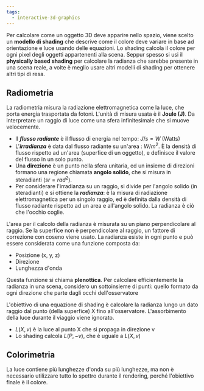 ```yaml
---
tags: 
  - interactive-3d-graphics
---
```


Per calcolare come un oggetto 3D deve apparire nello spazio, viene scelto un **modello di shading** che descrive come il colore deve variare in base ad orientazione e luce usando delle equazioni.
Lo shading calcola il colore per ogni pixel degli oggetti appartenenti alla scena. 
Seppur spesso si usi il **physically based shading** per calcolare la radianza che sarebbe presente in una scena reale, a volte è meglio usare altri modelli di shading per ottenere altri tipi di resa.

## Radiometria
La radiometria misura la radiazione elettromagnetica come la luce, che porta energia trasportata da fotoni. L'unità di misura usata è il **Joule (J)**. Da interpretare un raggio di luce come una sfera infinitesimale che si muove velocemente.
- Il ***flusso radiante*** è il flusso di energia nel tempo: $J/s = W$ (Watts)
- L'***irradianza*** è data dal flusso radiante su un'area : $W/m^2$. È la densità di flusso rispetto ad un'area (superfice di un oggetto), e definisce il valore del flusso in un solo punto. 
- Una **direzione** è un punto nella sfera unitaria, ed un insieme di direzioni formano una regione chiamata **angolo solido**, che si misura in steradianti ($sr = rad^2$).
- Per considerare l'irradianza su un raggio, si divide per l'angolo solido (in steradianti) e si ottiene la ***radianza***: è la misura di radiazione elettromagnetica per un singolo raggio, ed è definita dalla densità di flusso radiante rispetto ad un area e all'angolo solido. La radianza è ciò che l'occhio coglie.

L'area per il calcolo della radianza è misurata su un piano perpendicolare al raggio. Se la superfice non è perpendicolare al raggio, un fattore di correzione con coseno viene usato.
La radianza esiste in ogni punto e può essere considerata come una funzione composta da:
- Posizione (x, y, z)
- Direzione
- Lunghezza d'onda

Questa funzione si chiama **plenottica**.
Per calcolare efficientemente la radianza in una scena, considero un sottoinsieme di punti: quello formato da ogni direzione che parte dagli occhi dell'osservatore

L'obiettivo di una equazione di shading è calcolare la radianza lungo un dato raggio dal punto (della superfice) X fino all'osservatore. L'assorbimento della luce durante il viaggio viene ignorato.
- $L(X, v)$ è la luce al punto X che si propaga in direzione v
- Lo shading calcola $L(P, -v)$, che è uguale a $L(X, v)$

## Colorimetria
La luce contiene più lunghezze d'onda su più lunghezze, ma non è necessario utilizzare tutto lo spettro durante il rendering, perché l'obiettivo finale è il colore.


